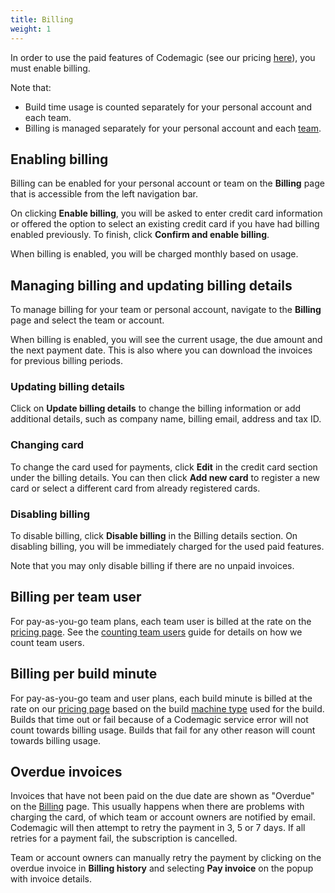 ```yaml
---
title: Billing
weight: 1
---
```


In order to use the paid features of Codemagic (see our pricing [here](https://codemagic.io/pricing/)), you must enable billing. 

Note that:
* Build time usage is counted separately for your personal account and each team. 
* Billing is managed separately for your personal account and each [team](../teams/teams). 

## Enabling billing

Billing can be enabled for your personal account or team on the **Billing** page that is accessible from the left navigation bar.

On clicking **Enable billing**, you will be asked to enter credit card information or offered the option to select an existing credit card if you have had billing enabled previously. To finish, click **Confirm and enable billing**.

When billing is enabled, you will be charged monthly based on usage.

## Managing billing and updating billing details

To manage billing for your team or personal account, navigate to the **Billing** page and select the team or account. 

When billing is enabled, you will see the current usage, the due amount and the next payment date. This is also where you can download the invoices for previous billing periods.

### Updating billing details

Click on **Update billing details** to change the billing information or add additional details, such as company name, billing email, address and tax ID.

### Changing card

To change the card used for payments, click **Edit** in the credit card section under the billing details. You can then click **Add new card** to register a new card or select a different card from already registered cards.

### Disabling billing

To disable billing, click **Disable billing** in the Billing details section. On disabling billing, you will be immediately charged for the used paid features.

Note that you may only disable billing if there are no unpaid invoices.

## Billing per team user

For pay-as-you-go team plans, each team user is billed at the rate on the [pricing page](https://codemagic.io/pricing/). See the [counting team users](../teams/users) guide for details on how we count team users.

## Billing per build minute

For pay-as-you-go team and user plans, each build minute is billed at the rate on our [pricing page](https://codemagic.io/pricing/) based on the build [machine type](../specs/machine-type) used for the build. Builds that time out or fail because of a Codemagic service error will not count towards billing usage. Builds that fail for any other reason will count towards billing usage.

## Overdue invoices

Invoices that have not been paid on the due date are shown as "Overdue" on the [Billing](https://codemagic.io/billing/) page. This usually happens when there are problems with charging the card, of which team or account owners are notified by email. Codemagic will then attempt to retry the payment in 3, 5 or 7 days. If all retries for a payment fail, the subscription is cancelled.

Team or account owners can manually retry the payment by clicking on the overdue invoice in **Billing history** and selecting **Pay invoice** on the popup with invoice details.
